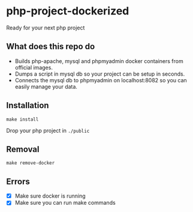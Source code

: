 # php-project-dockerized

Ready for your next php project

## What does this repo do

- Builds php-apache, mysql and phpmyadmin docker containers from official images.
- Dumps a script in mysql db so your project can be setup in seconds. 
- Connects the mysql db to phpmyadmin on localhost:8082 so you can easily manage your data.

## Installation
```
make install 
```

Drop your php project in `./public`

## Removal
```
make remove-docker 
```

## Errors
- [x] Make sure docker is running
- [x] Make sure you can run make commands